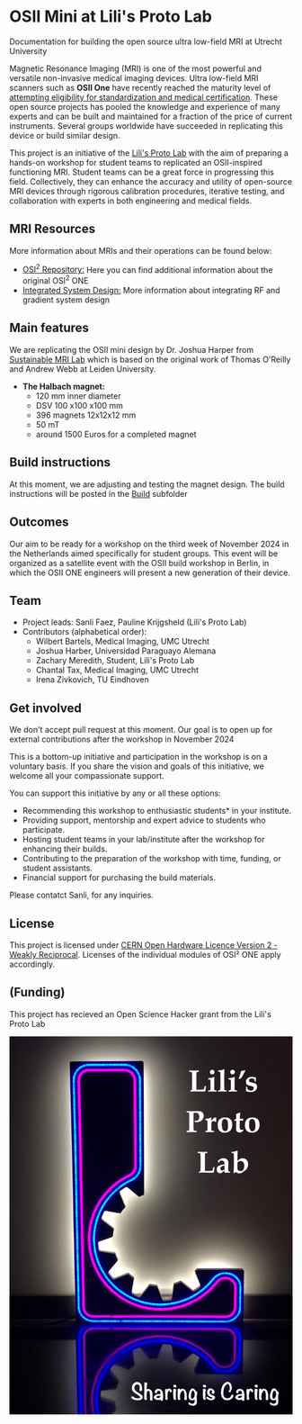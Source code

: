 # OSII Mini at Lili's Proto Lab

Documentation for building the open source ultra low-field MRI at Utrecht University

Magnetic Resonance Imaging (MRI) is one of the most powerful and versatile non-invasive medical imaging devices. 
Ultra low-field MRI scanners such as __OSII One__ have recently reached the maturity level of [attempting eligibility for standardization and medical certification](https://www.opensourceimaging.org/). 
These open source projects has pooled the knowledge and experience of many experts and can be built and maintained for a fraction of the price of current instruments. 
Several groups worldwide have succeeded in replicating this device or build similar design. 

This project is an initiative of the [Lili's Proto Lab](https://www.uu.nl/lpl) with the aim of preparing a hands-on workshop for student teams to replicated an OSII-inspired functioning MRI.
Student teams can be a great force in progressing this field. 
Collectively, they can enhance the accuracy and utility of open-source MRI devices through rigorous calibration procedures, iterative testing, and collaboration with experts in both engineering and medical fields.  

## MRI Resources
More information about MRIs and their operations can be found below:
+ [OSI<sup>2</sup> Repository:](https://gitlab.com/osii) Here you can find additional information about the original OSI<sup>2</sup> ONE
+ [Integrated System Design:](/Docs/System_Integration_Singapore_LF_MRI.pdf) More information about integrating RF and gradient system design


## Main features

We are replicating the OSII mini design by Dr. Joshua Harper from [Sustainable MRI Lab](smrilab.com) which is based on the original work of Thomas O'Reilly and Andrew Webb at Leiden University.

+ __The Halbach magnet:__
	+ 120 mm inner diameter 
	+ DSV 100 x100 x100 mm
	+ 396 magnets 12x12x12 mm
	+ 50 mT
	+ around 1500 Euros for a completed magnet

## Build instructions

At this moment, we are adjusting and testing the magnet design. The build instructions will be posted in the [Build](./Build/) subfolder

## Outcomes

Our aim to be ready for a workshop on the third week of November 2024 in the Netherlands aimed specifically for student groups. 
This event will be organized as a satellite event with the OSII build workshop in Berlin, in which the OSII ONE engineers will present a new generation of their device. 

## Team

+ Project leads: Sanli Faez, Pauline Krijgsheld (Lili's Proto Lab)
+ Contributors (alphabetical order):
	+ Wilbert Bartels, Medical Imaging, UMC Utrecht
	+ Joshua Harber, Universidad Paraguayo Alemana
	+ Zachary Meredith, Student, Lili's Proto Lab 
	+ Chantal Tax, Medical Imaging, UMC Utrecht 
	+ Irena Zivkovich, TU Eindhoven

## Get involved

We don't accept pull request at this moment. Our goal is to open up for external contributions after the workshop in November 2024 

This is a bottom-up initiative and participation in the workshop is on a voluntary basis. If you share the vision and goals of this initiative, we welcome all your compassionate support. 

You can support this initiative by any or all these options:
-	Recommending this workshop to enthusiastic students* in your institute.
-	Providing support, mentorship and expert advice to students who participate.
-	Hosting student teams in your lab/institute after the workshop for enhancing their builds.
-	Contributing to the preparation of the workshop with time, funding, or student assistants.
-	Financial support for purchasing the build materials.

Please contatct Sanli, for any inquiries.

## License

This project is licensed under [CERN Open Hardware Licence Version 2 - Weakly Reciprocal](./LICENSE).
Licenses of the individual modules of OSI² ONE apply accordingly.

## (Funding)

This project has recieved an Open Science Hacker grant from the Lili's Proto Lab

![LPL sharing image](./Docs/Images/lpl_sharing.jpg)
